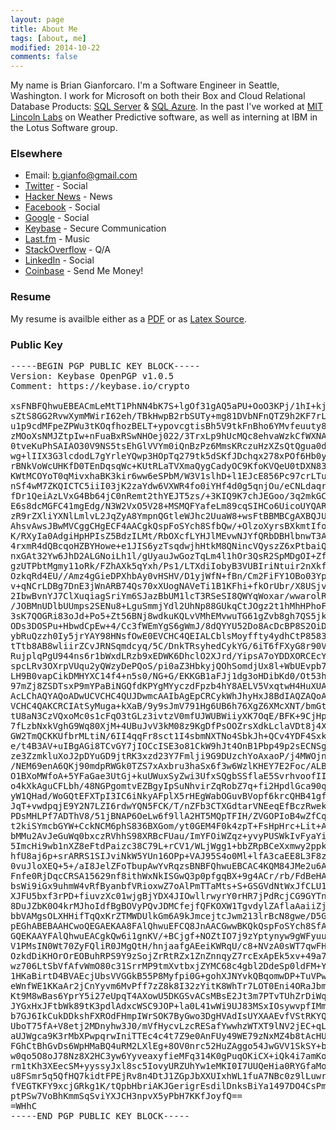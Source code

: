 ```yaml
---
layout: page
title: About Me
tags: [about, me]
modified: 2014-10-22
comments: false
---
```

My name is Brian Gianforcaro. I'm a Software Engineer in Seattle, Washington.
I work for Microsoft on both their Box and Cloud Relational Database Products: [SQL Server](http://en.wikipedia.org/wiki/Microsoft_SQL_Server) & [SQL Azure](http://en.wikipedia.org/wiki/SQL_Azure).
In the past I've worked at [MIT Lincoln Labs](https://www.ll.mit.edu) on Weather Predictive software, as well as interning at IBM in the Lotus Software group.

### Elsewhere
* Email: [b.gianfo@gmail.com](mailto:b.gianfo@gmail.com)
* [Twitter](http://twitter.com/realrbman) - Social
* [Hacker News](http://news.ycombinator.com/user?id=bjg) - News
* [Facebook](http://facebook.com/gianforcaro) - Social
* [Google](http://plus.google.com/+BrianGianforcaro) - Social
* [Keybase](http://keybase.io/bjg) - Secure Communication
* [Last.fm](http://lastfm.com/user/realrbman) - Music
* [StackOverflow](http://stackoverflow.com/users/3415/brian-gianforcaro) - Q/A
* [LinkedIn](http://linkedin.com/in/bgianf) - Social
* [Coinbase](http://coinbase.com/bjg) - Send Me Money!

### Resume
My resume is availble either as a [PDF](/images/resume.pdf) or as [Latex Source](https://github.com/bgianfo/resume).

### Public Key

<pre>
-----BEGIN PGP PUBLIC KEY BLOCK-----
Version: Keybase OpenPGP v1.0.5
Comment: https://keybase.io/crypto

xsFNBFQhwuEBEACmLeMtT1PhNN4bK7S+lgOf31gAQ5aPU+OoO3KPj/1hI+kjWNl+
sZtS8GG2RvwXymMWirI62eh/TBkHwpB2rbSUTy+mg81DVbNFnQTZ9h2KF7rLDuf4
u1p9cdMFpeZPWu3tKOqfhozBELT+ypovcgtisBh5V9tkFnBho6YMvfeuuty89fjH
zMOoXsNMJZtpIw+nFuaBxRSwNHOej022/3TrxLp9hUcMQc8ehvaWzkCfWXNAMSaB
0tveKuPhSAIAO30V9NS5tsEhGlVVYm0iQnBzPz6MmsKRczuHzXZsQtQgua0dUmFx
wg+lIIX3G3lcdodL7gYrleYQwp3HOpTq279tk5dSKfJDchqx278xPOf6Hb0y4cwI
rBNkVoWcUHKfD0TEnDqsqWc+KUtRLaTVXmaQygCadyOC9KfoKVQeU0tDXN83Q0si
KWtMCOYoT0qMivxhaBK3kir6ww6eSPbM/W3V1slhD+l1EJcE856Pc97crLTuuylw
nSf4wM7ZKQICTC5iiI03jK2zaYdw6VXWR4fo0iYHf4d0g5qnjOu/eCNLdaqr7XHe
fDr1QeiAzLVxG4Bb64jC0nRemt2thYEJT5zs/+3KIQ9K7chJEGoo/3q2mkGCZvoM
E6s8dcMGFC41mgEdg/N3W2VxO5V28+MSMQFYafeLm89cqSIHCo6UicoUYQARAQAB
zR9rZXliYXNlLmlvL2JqZyA8YmpnQGtleWJhc2UuaW8+wsFtBBMBCgAXBQJUIcLh
AhsvAwsJBwMVCggCHgECF4AACgkQspFoSYch8SfbQw/+OlzoXyrsBXkmtIfoDwhM
K/RXyIa0AdgiHpHPIsZ5BdzILMt/RbOXcfLYHJlMEvwNJYfQRbDBHlbnwT3A+7Lz
4rxmR4dQBcqoHZBYHowe+e1JIS6yzTsqdwjhHtkM8QNincVQyszZ6xPtbaiQIXer
nxGAt32Yw6JhD2ALGNoiLh1l/gUyauJwGozTqLm4l1hOr3QsR2SpMDgOI+ZftZMO
gzUTPbtMgmy11oRk/FZhAXk5qYxh/Ps1/LTXdiIobyB3VUBIriNtuir2nXkf7kXi
OzkqRd4EU//Amz4gGieDPXhbAy0vHSHV/D1yjWfN+fBn/Cm2FiFY1OBo03YpQKhE
v+qNCrLDBg7DnE3jWnARB74Qs70xXUogNAVeTi1B1KFhi+fkOrUbr/X8USjvFsXO
2IbwBvnYJ7ClXuqiagSriYm6SJazBbUM1lcT3RSeSI8QWYqWoxar/wwarolRR8EU
/JOBMnUDlbUUmps2SENu8+LguSmmjYdl2UhNp88GUkqCtJOgz2t1hMhHPhoFGCDv
3sK7QOGRi83oJd+Po5+Zt56BNj8wdkuKQLvVMhEMvwuTG61gZvb8gh7QS5jkVUC0
ODs3DOSPu+HbwdCpEw+4/Cc3fWEmYgS6gWmJ/8dQYYU52Do8AcDcBP8S2OiDuPac
ybRuQzzh0Iy5jrYAY98HNsfOwE0EVCHC4QEIALCblsMoyffty4ydhCtP8583quH/
tTtb8AB8wliirZCvJRNSqmdcyq/5C/DnkTRsyhedCykYG/6iT6fFXyG8r90VdDnD
RujplqPgU944ns6r1bWxdLRzb9xEDWK6DhclO2XJrd/YipsA7oYDDXORCEcYj+zr
spcLRv3OXrpVUqu2yQWzyDePQoS/pi0aZ3HbkyjQOhSomdjUx8l+WbUEvpb7axp/
LH9B0vapCikDMHYXC14f4+n5s0/NG+G/EKKGB1aFJj1dg3oHDibKd0/Ot53hyp5M
97mZj8ZSDTsxP9mYPaBiNGQfdKPYgMYyczdFpzb4hY8AELV5VxqtwH4HuXUAEQEA
AcLChAQYAQoADwUCVCHC4QUJDwmcAAIbAgEpCRCykWhJhyHxJ8BdIAQZAQoABgUC
VCHC4QAKCRCIAtSyMuga+kXaB/9y9sJmV791Hg6UB6h76XgZ6XMcXNT/bmGtviNM
tU8aN3CzVQxoMc0s1cFqO3tGLz3ivtzV0mfUJWUBWiiyXK7OqE/BFK+9CjHpEItp
7fLzbNxkVghG9Wq80XjM+4UBuJvV3kM08z9KgDfPsOOZrsXdkLclaVDt8j4X1Qxq
GW2TmQCKKUfbrMLtiN/6II4qqFr8sct1I4sbmNXTNo4SbkJh+QCv4YDF4SxkAn9M
e/t4B3AV+uIBgAGi8TCvGY7jIOCcISE3o81CkW9hJt4OnB1Pbp49p2sECNSg/Kbr
ze3ZzmkluXoJ2pDYuGD9jtRK3xzd23Y7Fmlji9G9DUzchYoAxaoP/j4MWOjnArp+
/NEM69enA6QKj90mdpRWGk0TZS7xAxbru3haSx6f3w6WzlKHEY7E2Foc/ALBm1kP
O1BXoMWfoA+5YFaGae3UtGj+kuUWuxSyZwi3UfxSQgbSSflaE5SvrhvoofIIduOg
o4kXkAguCFLbh/48NGPgomtvEZBgyIpSuNhvirZqRobZ7q+fi2HpdlGca90qySi3
yW1QHad/WoGQtEFXTpI3IC6iNkyAFplX5rHEgWabOGuvBVopf6krcQHB41gf4duz
JqT+vwdpqjE9Y2N7LZI6rdwYQN5FCK/T/nZFb3CTXGdtarVNEeqEfBczRwekr8oE
PDsMHLPf7ADThV8/51jBNAP6OeLw6f9llA2HT5MQpTFIH/ZVGOPIoB4wZfCq7vD/
t2kiSYmcbGYW+CckNCM6phS836BXGom/yt0GEM4F0k4zpT+FsHpHrc+Lit+AsV9/
bMMu2AvJeGuWq0bxczRVhhS98XRBcFUau/ImYFOiWZqz+yvyPUSWkIvFyaYiBlEg
5ImcHi9wb1nXZ8eFtdPaizc38C79L+rCV1/WLjWgg1+bbZRpBCeXxmwy2ppkX3MY
hfU8aj6p+srARRS1SIJviNkW5YUn16OPp+VAJ95S4o0Ml+lfA3caEE8L3F8zqOvd
0vuJloXEQ+5+/aI8JelZFoTbupAwYvRqzsBNBFQhwuEBCAC4KQM84JMe2u6AJteS
Fnfe0RjDqcCRSA15629nf8ithWxNkISGwQ3p0pfgqBX+9g4ACr/rb/FdBeHAjPnq
bsWi9iGx9uhmW4vRfByanbfVRioxwZ7oAlPmTTaMts+S+GSGVdNtWxJfCLU1FLrv
XJFU5bxf3rPD+fiuvzXc01wjgBjYDX4JIOwllrwyrY0rHR7jPdRcjCG9GYTnF715
8DuJZbK0O4krMJhoIdfBgBOVyPQvJDMCfejfQFKOXW1TgvdylZAflaAaiiZjJPD+
bbVAMgsOLXHHifTqQxKrZTMWDUlkGm6A9kJmcejtcJwm213lrBcN8gwe/D5Gao9Z
pEGhABEBAAHCwoQEGAEKAA8FAlQhwuEFCQ8JnAACGwwBKQkQspFoSYch8SfAXSAE
GQEKAAYFAlQhwuEACgkQw6i1gnKV/+BCjgf+NOZtIO7j9zYptynyw9gWFyuuGXni
V1PMsIN0Wt70ZyFQliR0JMgQtH/hnjaafgAEeiKWRqU/c8+NVzA0sWT7qwFHZuaX
OzkdDiKHOrOrEOBuhRPS9Y9zSojZrRtRZx1ZnZnnqyZ7rcExApEk5xv+49a7HxTF
wz706LtSbVfAfvWmO80c31SrrMP9tmXvtbxjZYMC68c4gbl2DdeSp0ldFM+Y7HPh
1HKaBirtD4BVAEcjUbsVVGGkB55P8Myfpi0G+gohXJNYvkQBqomwDP+TuVPwVExy
eWnfWE1KKaAr2jCnYyvm6MvPff7zZ8k8I32zYitK8WhTr7LOT0Eni4ORaJbmD/4j
Kt9M8wBas6YprY5i27eUpqT4AXowU5DKGSvACsMBsE2Jt3m7PTvTUhZrDiWqXhve
JYGxHxJFtbWk89tK3pdlAdxcWSC9JOP+la0L41wWi9UJ83MSxIOsywvpfIMm05X1
b7GJ6IkCukDDkshFXROdFHmpIWrSOK7ByGwo3DgHVAdIsUYXAAEvfVStRKYQMRh4
UboT75fA+V8etj2MDnyhw3J0/mVfHycvLzcRESafYwwhzWTXT9lNV2jEC+qLQCg0
aUJWgca9K3rMbXPwpqrwIniTTEc4c4t7Z9e0AnFUy49WE79zNxMZ4b8tAcHUU8pG
FGhCtBhGvDs6WpHMaBQ4uRM2LXlEg+8OV0nrc52HuZAggo54JwGVV1SkSY+bLkXH
w0qo5O8oJ78Nz8X2HC3yw6YyveaxyfieMFq314K0gPuqOKiCX+iQk4i7amKoEIjS
rm1tKh3XEecSM+yyssyJxl8sc5IovyURZUhYw1eMKI0I7UUQeHia0RYGfaMoFxeP
u8FSmr5q5QfHQ7kidtFPEjRv8n4DtJ1ZGpJbXXUIxhWL1fuA7NBc0z9lLuwrQrWy
fVEGTKFY9xcjGRkg1K/tQpbHbriAKJGerigrEsdilDnksBiYa1497DO4CsPmDBFa
ptPSw7VoBhKmmSqSviYXJCH3npvX5yPbH7KKfJoyfQ==
=WHhC
-----END PGP PUBLIC KEY BLOCK-----
</pre>
